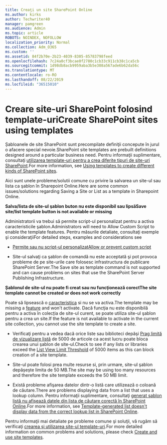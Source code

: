 ```yaml
---
title: Creaţi un site SharePoint Online
ms.author: kirks
author: Techwriter40
manager: pamgreen
ms.audience: Admin
ms.topic: article
ROBOTS: NOINDEX, NOFOLLOW
localization_priority: Normal
ms.collection: Adm_O365
ms.custom: ''
ms.assetid: 84f2b70e-2b23-4039-8305-85783798feed
ms.openlocfilehash: 7c24a0cf3bcae0f2780c1cb33c911cb38c1ca5cb
ms.sourcegitcommit: 1d98db8acb9959aba3b5e308a567ade6b62da56c
ms.translationtype: MT
ms.contentlocale: ro-RO
ms.lasthandoff: 08/22/2019
ms.locfileid: "36515010"
---
```

# <a name="create-sharepoint-sites-using-templates"></a><span data-ttu-id="fd1db-102">Creare site-uri SharePoint folosind template-uri</span><span class="sxs-lookup"><span data-stu-id="fd1db-102">Create SharePoint sites using templates</span></span>

<span data-ttu-id="fd1db-103">Șabloanele de site SharePoint sunt precompilate definiţii concepute în jurul o afacere special nevoie.</span><span class="sxs-lookup"><span data-stu-id="fd1db-103">SharePoint site templates are prebuilt definitions designed around a particular business need.</span></span> <span data-ttu-id="fd1db-104">Pentru informaţii suplimentare, consultaţi [utilizarea template-uri pentru a crea diferite tipuri de site-uri SharePoint](https://support.office.com/article/using-templates-to-create-different-kinds-of-sharepoint-sites-449eccec-ff99-4cf3-b62e-dcfee37e8da4).</span><span class="sxs-lookup"><span data-stu-id="fd1db-104">For more information, see [Using templates to create different kinds of SharePoint sites](https://support.office.com/article/using-templates-to-create-different-kinds-of-sharepoint-sites-449eccec-ff99-4cf3-b62e-dcfee37e8da4).</span></span>

<span data-ttu-id="fd1db-105">Aici sunt unele probleme/solutii comune cu privire la salvarea un site-ul sau lista ca şablon în Sharepoint Online.</span><span class="sxs-lookup"><span data-stu-id="fd1db-105">Here are some common issues/solutions regarding Saving a Site or List as a template in Sharepoint Online.</span></span> 

<span data-ttu-id="fd1db-106">**Salva/lista de site-ul şablon buton nu este disponibil sau lipsă**</span><span class="sxs-lookup"><span data-stu-id="fd1db-106">**Save site/list template button is not available or missing**</span></span>

<span data-ttu-id="fd1db-107">Administratorii va trebui să permite script-ul personalizat pentru a activa caracteristicile şablon.</span><span class="sxs-lookup"><span data-stu-id="fd1db-107">Administrators will need to Allow Custom Script to enable the template features.</span></span> <span data-ttu-id="fd1db-108">Pentru măsurile detaliate, consultaţi exemple şi consideraţii</span><span class="sxs-lookup"><span data-stu-id="fd1db-108">For detailed steps, examples and considerations see</span></span> 

- [<span data-ttu-id="fd1db-109">Permite sau nu script-ul personalizat</span><span class="sxs-lookup"><span data-stu-id="fd1db-109">Allow or prevent custom script</span></span>](https://docs.microsoft.com/sharepoint/allow-or-prevent-custom-script)

- <span data-ttu-id="fd1db-110">Site-ul salvaţi ca şablon de comandă nu este acceptată şi pot provoca probleme de pe site-urile care folosesc infrastructura de publicare SharePoint Server.</span><span class="sxs-lookup"><span data-stu-id="fd1db-110">The Save site as template command is not supported and can cause problems on sites that use the SharePoint Server Publishing Infrastructure.</span></span>

<span data-ttu-id="fd1db-111">**Șablonul de site-ul nu poate fi creat sau nu funcţionează corect**</span><span class="sxs-lookup"><span data-stu-id="fd1db-111">**The site template cannot be created or does not work correctly**</span></span>

<span data-ttu-id="fd1db-112">Poate să lipsească o [caracteristica](https://social.technet.microsoft.com/wiki/contents/articles/14423.sharepoint-2013-existing-features-guid.aspx) si nu se va activa.</span><span class="sxs-lookup"><span data-stu-id="fd1db-112">The template may be missing a [feature](https://social.technet.microsoft.com/wiki/contents/articles/14423.sharepoint-2013-existing-features-guid.aspx) and won't activate.</span></span> <span data-ttu-id="fd1db-113">Dacă funcţia nu este disponibilă pentru a activa în colecția de site-ul curent, se poate utiliza site-ul şablon pentru a crea un site.</span><span class="sxs-lookup"><span data-stu-id="fd1db-113">If the feature is not available to activate in the current site collection, you cannot use the site template to create a site.</span></span>

- <span data-ttu-id="fd1db-114">Verificaţi pentru a vedea dacă orice liste sau biblioteci depăşi [Prag limită de vizualizare listă](https://support.office.com/article/Manage-large-lists-and-libraries-in-SharePoint-B8588DAE-9387-48C2-9248-C24122F07C59) de 5000 de articole ca acest lucru poate bloca crearea unui şablon de site-ul.</span><span class="sxs-lookup"><span data-stu-id="fd1db-114">Check to see if any lists or libraries exceed the [List View Limit Threshold](https://support.office.com/article/Manage-large-lists-and-libraries-in-SharePoint-B8588DAE-9387-48C2-9248-C24122F07C59) of 5000 items as this can block creation of a site template.</span></span>

- <span data-ttu-id="fd1db-115">Site-ul poate folosi prea multe resurse si, prin urmare, site-ul şablon depășește limita de 50 MB.</span><span class="sxs-lookup"><span data-stu-id="fd1db-115">The site may be using too many resources and therefore the site template exceeds the 50 MB limit.</span></span>


- <span data-ttu-id="fd1db-116">Există probleme afişarea datelor dintr-o listă care utilizează o coloană de căutare.</span><span class="sxs-lookup"><span data-stu-id="fd1db-116">There are problems displaying data from a list that uses a lookup column.</span></span> <span data-ttu-id="fd1db-117">Pentru informaţii suplimentare, consultaţi [generat şablon listă nu afişează datele din lista de căutare corectă în SharePoint Online](https://support.office.com/article/template-generated-list-doesn-t-display-correct-data-for-a-column-in-sharepoint-online-20430b62-e40c-4f6f-8889-aa24e80d605a).</span><span class="sxs-lookup"><span data-stu-id="fd1db-117">For more information, see [Template-generated list doesn't display data from the correct lookup list in SharePoint Online](https://support.office.com/article/template-generated-list-doesn-t-display-correct-data-for-a-column-in-sharepoint-online-20430b62-e40c-4f6f-8889-aa24e80d605a).</span></span>

<span data-ttu-id="fd1db-118">Pentru informaţii mai detaliate pe probleme comune şi soluţii, vă rugăm să verificaţi [crearea şi utilizarea site-ul template-uri](https://support.office.com/article/Create-and-use-site-templates-60371B0F-00E0-4C49-A844-34759EBDD989).</span><span class="sxs-lookup"><span data-stu-id="fd1db-118">For more detailed information on common problems and solutions, please check [Create and use site templates](https://support.office.com/article/Create-and-use-site-templates-60371B0F-00E0-4C49-A844-34759EBDD989).</span></span>



